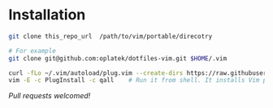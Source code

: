 Installation
============

```sh
git clone this_repo_url  /path/to/vim/portable/direcotry

# For example
git clone git@github.com:oplatek/dotfiles-vim.git $HOME/.vim

curl -fLo ~/.vim/autoload/plug.vim --create-dirs https://raw.githubusercontent.com/junegunn/vim-plug/master/plug.vim
vim -E -c PlugInstall -c qall    # Run it from shell. It installs Vim plugins.
```


*Pull requests welcomed!*

